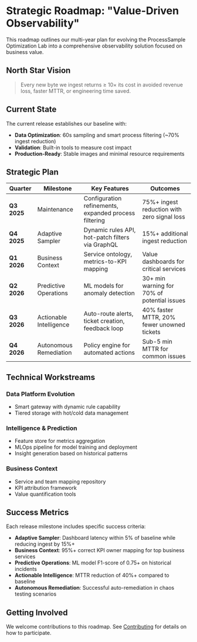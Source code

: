 # Strategic Roadmap: "Value-Driven Observability"

This roadmap outlines our multi-year plan for evolving the ProcessSample Optimization Lab into a comprehensive observability solution focused on business value.

## North Star Vision

> Every new byte we ingest returns ≥ 10× its cost in avoided revenue loss, faster MTTR, or engineering time saved.

## Current State

The current release establishes our baseline with:

- **Data Optimization**: 60s sampling and smart process filtering (~70% ingest reduction)
- **Validation**: Built-in tools to measure cost impact
- **Production-Ready**: Stable images and minimal resource requirements

## Strategic Plan

| Quarter     | Milestone                   | Key Features                                                | Outcomes                                     |
|-------------|----------------------------|-------------------------------------------------------------|----------------------------------------------|
| **Q3 2025** | Maintenance                | Configuration refinements, expanded process filtering       | 75%+ ingest reduction with zero signal loss  |
| **Q4 2025** | Adaptive Sampler           | Dynamic rules API, hot-patch filters via GraphQL            | 15%+ additional ingest reduction            |
| **Q1 2026** | Business Context           | Service ontology, metrics-to-KPI mapping                    | Value dashboards for critical services       |
| **Q2 2026** | Predictive Operations      | ML models for anomaly detection                             | 30+ min warning for 70% of potential issues |
| **Q3 2026** | Actionable Intelligence    | Auto-route alerts, ticket creation, feedback loop           | 40% faster MTTR, 20% fewer unowned tickets  |
| **Q4 2026** | Autonomous Remediation     | Policy engine for automated actions                         | Sub-5 min MTTR for common issues            |

## Technical Workstreams

### Data Platform Evolution
- Smart gateway with dynamic rule capability
- Tiered storage with hot/cold data management

### Intelligence & Prediction
- Feature store for metrics aggregation
- MLOps pipeline for model training and deployment
- Insight generation based on historical patterns

### Business Context
- Service and team mapping repository
- KPI attribution framework
- Value quantification tools

## Success Metrics

Each release milestone includes specific success criteria:

- **Adaptive Sampler**: Dashboard latency within 5% of baseline while reducing ingest by 15%+
- **Business Context**: 95%+ correct KPI owner mapping for top business services
- **Predictive Operations**: ML model F1-score of 0.75+ on historical incidents
- **Actionable Intelligence**: MTTR reduction of 40%+ compared to baseline
- **Autonomous Remediation**: Successful auto-remediation in chaos testing scenarios

## Getting Involved

We welcome contributions to this roadmap. See [Contributing](contributing.md) for details on how to participate.